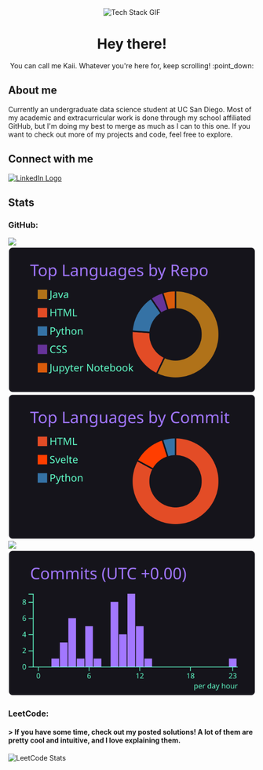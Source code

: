 <div align = 'center'>
  <img src = 'https://user-images.githubusercontent.com/74038190/219923809-b86dc415-a0c2-4a38-bc88-ad6cf06395a8.gif' alt = 'Tech Stack GIF' height = '15%' width = '15%'>  
  <h1> Hey there! </h1>
  You can call me Kaii. Whatever you're here for, keep scrolling! :point_down:
</div>


<div>
  <h2>About me</h2>
  Currently an undergraduate data science student at UC San Diego. Most of my academic and extracurricular work is done through my school affiliated GitHub, but I'm doing my best to merge as much as I can to this one. If you want to check out more of my projects and code, feel free to explore.
  
  <h2>Connect with me</h2>
  <a href = 'https://www.linkedin.com/in/Kaii-Bijlani/'>
    <img src = 'https://static.vecteezy.com/system/resources/previews/023/986/970/non_2x/linkedin-logo-linkedin-logo-transparent-linkedin-icon-transparent-free-free-png.png' alt = 'LinkedIn Logo' width = 5% height = 5%>
  </a>
  
  <h2>Stats</h2>
  
  <h3>GitHub:</h3> 
  
  [![](https://raw.githubusercontent.com/KaiiB/KaiiB/main/profile-summary-card-output/aura/0-profile-details.svg)](https://github.com/vn7n24fzkq/github-profile-summary-cards)
  [![](https://raw.githubusercontent.com/KaiiB/KaiiB/main/profile-summary-card-output/aura/1-repos-per-language.svg)](https://github.com/vn7n24fzkq/github-profile-summary-cards) [![](https://raw.githubusercontent.com/KaiiB/KaiiB/main/profile-summary-card-output/aura/2-most-commit-language.svg)](https://github.com/vn7n24fzkq/github-profile-summary-cards)
  [![](https://raw.githubusercontent.com/KaiiB/KaiiB/main/profile-summary-card-output/aura/3-stats.svg)](https://github.com/vn7n24fzkq/github-profile-summary-cards) [![](https://raw.githubusercontent.com/KaiiB/KaiiB/main/profile-summary-card-output/aura/4-productive-time.svg)](https://github.com/vn7n24fzkq/github-profile-summary-cards)
  
  <h3>LeetCode:</h3>
  <h4> > If you have some time, check out my posted solutions! A lot of them are pretty cool and intuitive, and I love explaining them.</h4>
  
  <img src = "https://leetcard.jacoblin.cool/KaiiB?theme=radical&font=Syne%20Mono&ext=heatmap" alt = "LeetCode Stats">
</div>
